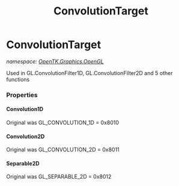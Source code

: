 ﻿---
title: ConvolutionTarget
---

# ConvolutionTarget
_namespace: [OpenTK.Graphics.OpenGL](N-OpenTK.Graphics.OpenGL.html)_

Used in GL.ConvolutionFilter1D, GL.ConvolutionFilter2D and 5 other functions



### Properties

#### Convolution1D
Original was GL_CONVOLUTION_1D = 0x8010
#### Convolution2D
Original was GL_CONVOLUTION_2D = 0x8011
#### Separable2D
Original was GL_SEPARABLE_2D = 0x8012

